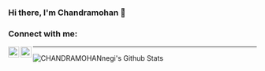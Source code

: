 
### Hi there, I'm Chandramohan 👋
<!-- ### Hi there, I'm Himanshu - aka [senseihimanshu][website] 👋 -->

 

### Connect with me:

<!-- [<img align="left" alt="cmsingh1721997.com" width="22px" src="https://raw.githubusercontent.com/iconic/open-iconic/master/svg/globe.svg" />][website] -->
[<img align="left" alt="cmsingh1721997 | Twitter" width="22px" src="https://cdn.jsdelivr.net/npm/simple-icons@v3/icons/twitter.svg" />][twitter]
[<img align="left" alt="cmsingh1721997 | LinkedIn" width="22px" src="https://cdn.jsdelivr.net/npm/simple-icons@v3/icons/linkedin.svg" />][linkedin]
<!-- [<img align="left" alt="cmsingh1721997 | Instagram" width="22px" src="https://cdn.jsdelivr.net/npm/simple-icons@v3/icons/instagram.svg" />][instagram] -->
 

---

<img align="left" alt="CHANDRAMOHANnegi's Github Stats" src="https://github-readme-stats.vercel.app/api?username=CHANDRAMOHANnegi&show_icons=true&hide_border=true" />

<!-- [website]: https://portfolio2020sensei.herokuapp.com/ -->
[twitter]: https://twitter.com/cmsingh1721997
<!-- [instagram]: https://instagram.com/senseihimanshu -->
[linkedin]: https://www.linkedin.com/in/chandramohannegi/
